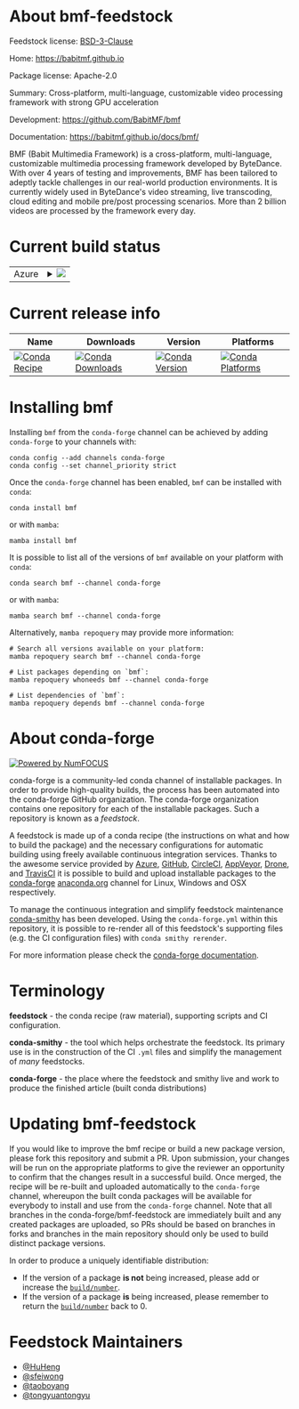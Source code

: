 About bmf-feedstock
===================

Feedstock license: [BSD-3-Clause](https://github.com/conda-forge/bmf-feedstock/blob/main/LICENSE.txt)

Home: https://babitmf.github.io

Package license: Apache-2.0

Summary: Cross-platform, multi-language, customizable video processing framework
with strong GPU acceleration


Development: https://github.com/BabitMF/bmf

Documentation: https://babitmf.github.io/docs/bmf/

BMF (Babit Multimedia Framework) is a cross-platform, multi-language,
customizable multimedia processing framework developed by ByteDance.
With over 4 years of testing and improvements, BMF has been tailored to
adeptly tackle challenges in our real-world production environments.
It is currently widely used in ByteDance's video streaming,
live transcoding, cloud editing and mobile pre/post processing scenarios.
More than 2 billion videos are processed by the framework every day.


Current build status
====================


<table>
    
  <tr>
    <td>Azure</td>
    <td>
      <details>
        <summary>
          <a href="https://dev.azure.com/conda-forge/feedstock-builds/_build/latest?definitionId=21106&branchName=main">
            <img src="https://dev.azure.com/conda-forge/feedstock-builds/_apis/build/status/bmf-feedstock?branchName=main">
          </a>
        </summary>
        <table>
          <thead><tr><th>Variant</th><th>Status</th></tr></thead>
          <tbody><tr>
              <td>linux_64_c_compiler_version11cuda_compiler_version11.8cxx_compiler_version11numpy1.22python3.8.____cpython</td>
              <td>
                <a href="https://dev.azure.com/conda-forge/feedstock-builds/_build/latest?definitionId=21106&branchName=main">
                  <img src="https://dev.azure.com/conda-forge/feedstock-builds/_apis/build/status/bmf-feedstock?branchName=main&jobName=linux&configuration=linux%20linux_64_c_compiler_version11cuda_compiler_version11.8cxx_compiler_version11numpy1.22python3.8.____cpython" alt="variant">
                </a>
              </td>
            </tr><tr>
              <td>linux_64_c_compiler_version11cuda_compiler_version11.8cxx_compiler_version11numpy2.0python3.10.____cpython</td>
              <td>
                <a href="https://dev.azure.com/conda-forge/feedstock-builds/_build/latest?definitionId=21106&branchName=main">
                  <img src="https://dev.azure.com/conda-forge/feedstock-builds/_apis/build/status/bmf-feedstock?branchName=main&jobName=linux&configuration=linux%20linux_64_c_compiler_version11cuda_compiler_version11.8cxx_compiler_version11numpy2.0python3.10.____cpython" alt="variant">
                </a>
              </td>
            </tr><tr>
              <td>linux_64_c_compiler_version11cuda_compiler_version11.8cxx_compiler_version11numpy2.0python3.11.____cpython</td>
              <td>
                <a href="https://dev.azure.com/conda-forge/feedstock-builds/_build/latest?definitionId=21106&branchName=main">
                  <img src="https://dev.azure.com/conda-forge/feedstock-builds/_apis/build/status/bmf-feedstock?branchName=main&jobName=linux&configuration=linux%20linux_64_c_compiler_version11cuda_compiler_version11.8cxx_compiler_version11numpy2.0python3.11.____cpython" alt="variant">
                </a>
              </td>
            </tr><tr>
              <td>linux_64_c_compiler_version11cuda_compiler_version11.8cxx_compiler_version11numpy2.0python3.12.____cpython</td>
              <td>
                <a href="https://dev.azure.com/conda-forge/feedstock-builds/_build/latest?definitionId=21106&branchName=main">
                  <img src="https://dev.azure.com/conda-forge/feedstock-builds/_apis/build/status/bmf-feedstock?branchName=main&jobName=linux&configuration=linux%20linux_64_c_compiler_version11cuda_compiler_version11.8cxx_compiler_version11numpy2.0python3.12.____cpython" alt="variant">
                </a>
              </td>
            </tr><tr>
              <td>linux_64_c_compiler_version11cuda_compiler_version11.8cxx_compiler_version11numpy2.0python3.9.____cpython</td>
              <td>
                <a href="https://dev.azure.com/conda-forge/feedstock-builds/_build/latest?definitionId=21106&branchName=main">
                  <img src="https://dev.azure.com/conda-forge/feedstock-builds/_apis/build/status/bmf-feedstock?branchName=main&jobName=linux&configuration=linux%20linux_64_c_compiler_version11cuda_compiler_version11.8cxx_compiler_version11numpy2.0python3.9.____cpython" alt="variant">
                </a>
              </td>
            </tr><tr>
              <td>linux_64_c_compiler_version12cuda_compiler_version12.0cxx_compiler_version12numpy1.22python3.8.____cpython</td>
              <td>
                <a href="https://dev.azure.com/conda-forge/feedstock-builds/_build/latest?definitionId=21106&branchName=main">
                  <img src="https://dev.azure.com/conda-forge/feedstock-builds/_apis/build/status/bmf-feedstock?branchName=main&jobName=linux&configuration=linux%20linux_64_c_compiler_version12cuda_compiler_version12.0cxx_compiler_version12numpy1.22python3.8.____cpython" alt="variant">
                </a>
              </td>
            </tr><tr>
              <td>linux_64_c_compiler_version12cuda_compiler_version12.0cxx_compiler_version12numpy2.0python3.10.____cpython</td>
              <td>
                <a href="https://dev.azure.com/conda-forge/feedstock-builds/_build/latest?definitionId=21106&branchName=main">
                  <img src="https://dev.azure.com/conda-forge/feedstock-builds/_apis/build/status/bmf-feedstock?branchName=main&jobName=linux&configuration=linux%20linux_64_c_compiler_version12cuda_compiler_version12.0cxx_compiler_version12numpy2.0python3.10.____cpython" alt="variant">
                </a>
              </td>
            </tr><tr>
              <td>linux_64_c_compiler_version12cuda_compiler_version12.0cxx_compiler_version12numpy2.0python3.11.____cpython</td>
              <td>
                <a href="https://dev.azure.com/conda-forge/feedstock-builds/_build/latest?definitionId=21106&branchName=main">
                  <img src="https://dev.azure.com/conda-forge/feedstock-builds/_apis/build/status/bmf-feedstock?branchName=main&jobName=linux&configuration=linux%20linux_64_c_compiler_version12cuda_compiler_version12.0cxx_compiler_version12numpy2.0python3.11.____cpython" alt="variant">
                </a>
              </td>
            </tr><tr>
              <td>linux_64_c_compiler_version12cuda_compiler_version12.0cxx_compiler_version12numpy2.0python3.12.____cpython</td>
              <td>
                <a href="https://dev.azure.com/conda-forge/feedstock-builds/_build/latest?definitionId=21106&branchName=main">
                  <img src="https://dev.azure.com/conda-forge/feedstock-builds/_apis/build/status/bmf-feedstock?branchName=main&jobName=linux&configuration=linux%20linux_64_c_compiler_version12cuda_compiler_version12.0cxx_compiler_version12numpy2.0python3.12.____cpython" alt="variant">
                </a>
              </td>
            </tr><tr>
              <td>linux_64_c_compiler_version12cuda_compiler_version12.0cxx_compiler_version12numpy2.0python3.9.____cpython</td>
              <td>
                <a href="https://dev.azure.com/conda-forge/feedstock-builds/_build/latest?definitionId=21106&branchName=main">
                  <img src="https://dev.azure.com/conda-forge/feedstock-builds/_apis/build/status/bmf-feedstock?branchName=main&jobName=linux&configuration=linux%20linux_64_c_compiler_version12cuda_compiler_version12.0cxx_compiler_version12numpy2.0python3.9.____cpython" alt="variant">
                </a>
              </td>
            </tr><tr>
              <td>linux_64_c_compiler_version12cuda_compiler_versionNonecxx_compiler_version12numpy1.22python3.8.____cpython</td>
              <td>
                <a href="https://dev.azure.com/conda-forge/feedstock-builds/_build/latest?definitionId=21106&branchName=main">
                  <img src="https://dev.azure.com/conda-forge/feedstock-builds/_apis/build/status/bmf-feedstock?branchName=main&jobName=linux&configuration=linux%20linux_64_c_compiler_version12cuda_compiler_versionNonecxx_compiler_version12numpy1.22python3.8.____cpython" alt="variant">
                </a>
              </td>
            </tr><tr>
              <td>linux_64_c_compiler_version12cuda_compiler_versionNonecxx_compiler_version12numpy2.0python3.10.____cpython</td>
              <td>
                <a href="https://dev.azure.com/conda-forge/feedstock-builds/_build/latest?definitionId=21106&branchName=main">
                  <img src="https://dev.azure.com/conda-forge/feedstock-builds/_apis/build/status/bmf-feedstock?branchName=main&jobName=linux&configuration=linux%20linux_64_c_compiler_version12cuda_compiler_versionNonecxx_compiler_version12numpy2.0python3.10.____cpython" alt="variant">
                </a>
              </td>
            </tr><tr>
              <td>linux_64_c_compiler_version12cuda_compiler_versionNonecxx_compiler_version12numpy2.0python3.11.____cpython</td>
              <td>
                <a href="https://dev.azure.com/conda-forge/feedstock-builds/_build/latest?definitionId=21106&branchName=main">
                  <img src="https://dev.azure.com/conda-forge/feedstock-builds/_apis/build/status/bmf-feedstock?branchName=main&jobName=linux&configuration=linux%20linux_64_c_compiler_version12cuda_compiler_versionNonecxx_compiler_version12numpy2.0python3.11.____cpython" alt="variant">
                </a>
              </td>
            </tr><tr>
              <td>linux_64_c_compiler_version12cuda_compiler_versionNonecxx_compiler_version12numpy2.0python3.12.____cpython</td>
              <td>
                <a href="https://dev.azure.com/conda-forge/feedstock-builds/_build/latest?definitionId=21106&branchName=main">
                  <img src="https://dev.azure.com/conda-forge/feedstock-builds/_apis/build/status/bmf-feedstock?branchName=main&jobName=linux&configuration=linux%20linux_64_c_compiler_version12cuda_compiler_versionNonecxx_compiler_version12numpy2.0python3.12.____cpython" alt="variant">
                </a>
              </td>
            </tr><tr>
              <td>linux_64_c_compiler_version12cuda_compiler_versionNonecxx_compiler_version12numpy2.0python3.9.____cpython</td>
              <td>
                <a href="https://dev.azure.com/conda-forge/feedstock-builds/_build/latest?definitionId=21106&branchName=main">
                  <img src="https://dev.azure.com/conda-forge/feedstock-builds/_apis/build/status/bmf-feedstock?branchName=main&jobName=linux&configuration=linux%20linux_64_c_compiler_version12cuda_compiler_versionNonecxx_compiler_version12numpy2.0python3.9.____cpython" alt="variant">
                </a>
              </td>
            </tr><tr>
              <td>linux_aarch64_c_compiler_version12cuda_compiler_version12.0cxx_compiler_version12numpy1.22python3.8.____cpython</td>
              <td>
                <a href="https://dev.azure.com/conda-forge/feedstock-builds/_build/latest?definitionId=21106&branchName=main">
                  <img src="https://dev.azure.com/conda-forge/feedstock-builds/_apis/build/status/bmf-feedstock?branchName=main&jobName=linux&configuration=linux%20linux_aarch64_c_compiler_version12cuda_compiler_version12.0cxx_compiler_version12numpy1.22python3.8.____cpython" alt="variant">
                </a>
              </td>
            </tr><tr>
              <td>linux_aarch64_c_compiler_version12cuda_compiler_version12.0cxx_compiler_version12numpy2.0python3.10.____cpython</td>
              <td>
                <a href="https://dev.azure.com/conda-forge/feedstock-builds/_build/latest?definitionId=21106&branchName=main">
                  <img src="https://dev.azure.com/conda-forge/feedstock-builds/_apis/build/status/bmf-feedstock?branchName=main&jobName=linux&configuration=linux%20linux_aarch64_c_compiler_version12cuda_compiler_version12.0cxx_compiler_version12numpy2.0python3.10.____cpython" alt="variant">
                </a>
              </td>
            </tr><tr>
              <td>linux_aarch64_c_compiler_version12cuda_compiler_version12.0cxx_compiler_version12numpy2.0python3.11.____cpython</td>
              <td>
                <a href="https://dev.azure.com/conda-forge/feedstock-builds/_build/latest?definitionId=21106&branchName=main">
                  <img src="https://dev.azure.com/conda-forge/feedstock-builds/_apis/build/status/bmf-feedstock?branchName=main&jobName=linux&configuration=linux%20linux_aarch64_c_compiler_version12cuda_compiler_version12.0cxx_compiler_version12numpy2.0python3.11.____cpython" alt="variant">
                </a>
              </td>
            </tr><tr>
              <td>linux_aarch64_c_compiler_version12cuda_compiler_version12.0cxx_compiler_version12numpy2.0python3.12.____cpython</td>
              <td>
                <a href="https://dev.azure.com/conda-forge/feedstock-builds/_build/latest?definitionId=21106&branchName=main">
                  <img src="https://dev.azure.com/conda-forge/feedstock-builds/_apis/build/status/bmf-feedstock?branchName=main&jobName=linux&configuration=linux%20linux_aarch64_c_compiler_version12cuda_compiler_version12.0cxx_compiler_version12numpy2.0python3.12.____cpython" alt="variant">
                </a>
              </td>
            </tr><tr>
              <td>linux_aarch64_c_compiler_version12cuda_compiler_version12.0cxx_compiler_version12numpy2.0python3.9.____cpython</td>
              <td>
                <a href="https://dev.azure.com/conda-forge/feedstock-builds/_build/latest?definitionId=21106&branchName=main">
                  <img src="https://dev.azure.com/conda-forge/feedstock-builds/_apis/build/status/bmf-feedstock?branchName=main&jobName=linux&configuration=linux%20linux_aarch64_c_compiler_version12cuda_compiler_version12.0cxx_compiler_version12numpy2.0python3.9.____cpython" alt="variant">
                </a>
              </td>
            </tr><tr>
              <td>linux_aarch64_c_compiler_version12cuda_compiler_versionNonecxx_compiler_version12numpy1.22python3.8.____cpython</td>
              <td>
                <a href="https://dev.azure.com/conda-forge/feedstock-builds/_build/latest?definitionId=21106&branchName=main">
                  <img src="https://dev.azure.com/conda-forge/feedstock-builds/_apis/build/status/bmf-feedstock?branchName=main&jobName=linux&configuration=linux%20linux_aarch64_c_compiler_version12cuda_compiler_versionNonecxx_compiler_version12numpy1.22python3.8.____cpython" alt="variant">
                </a>
              </td>
            </tr><tr>
              <td>linux_aarch64_c_compiler_version12cuda_compiler_versionNonecxx_compiler_version12numpy2.0python3.10.____cpython</td>
              <td>
                <a href="https://dev.azure.com/conda-forge/feedstock-builds/_build/latest?definitionId=21106&branchName=main">
                  <img src="https://dev.azure.com/conda-forge/feedstock-builds/_apis/build/status/bmf-feedstock?branchName=main&jobName=linux&configuration=linux%20linux_aarch64_c_compiler_version12cuda_compiler_versionNonecxx_compiler_version12numpy2.0python3.10.____cpython" alt="variant">
                </a>
              </td>
            </tr><tr>
              <td>linux_aarch64_c_compiler_version12cuda_compiler_versionNonecxx_compiler_version12numpy2.0python3.11.____cpython</td>
              <td>
                <a href="https://dev.azure.com/conda-forge/feedstock-builds/_build/latest?definitionId=21106&branchName=main">
                  <img src="https://dev.azure.com/conda-forge/feedstock-builds/_apis/build/status/bmf-feedstock?branchName=main&jobName=linux&configuration=linux%20linux_aarch64_c_compiler_version12cuda_compiler_versionNonecxx_compiler_version12numpy2.0python3.11.____cpython" alt="variant">
                </a>
              </td>
            </tr><tr>
              <td>linux_aarch64_c_compiler_version12cuda_compiler_versionNonecxx_compiler_version12numpy2.0python3.12.____cpython</td>
              <td>
                <a href="https://dev.azure.com/conda-forge/feedstock-builds/_build/latest?definitionId=21106&branchName=main">
                  <img src="https://dev.azure.com/conda-forge/feedstock-builds/_apis/build/status/bmf-feedstock?branchName=main&jobName=linux&configuration=linux%20linux_aarch64_c_compiler_version12cuda_compiler_versionNonecxx_compiler_version12numpy2.0python3.12.____cpython" alt="variant">
                </a>
              </td>
            </tr><tr>
              <td>linux_aarch64_c_compiler_version12cuda_compiler_versionNonecxx_compiler_version12numpy2.0python3.9.____cpython</td>
              <td>
                <a href="https://dev.azure.com/conda-forge/feedstock-builds/_build/latest?definitionId=21106&branchName=main">
                  <img src="https://dev.azure.com/conda-forge/feedstock-builds/_apis/build/status/bmf-feedstock?branchName=main&jobName=linux&configuration=linux%20linux_aarch64_c_compiler_version12cuda_compiler_versionNonecxx_compiler_version12numpy2.0python3.9.____cpython" alt="variant">
                </a>
              </td>
            </tr><tr>
              <td>linux_ppc64le_c_compiler_version12cuda_compiler_version12.0cxx_compiler_version12numpy1.22python3.8.____cpython</td>
              <td>
                <a href="https://dev.azure.com/conda-forge/feedstock-builds/_build/latest?definitionId=21106&branchName=main">
                  <img src="https://dev.azure.com/conda-forge/feedstock-builds/_apis/build/status/bmf-feedstock?branchName=main&jobName=linux&configuration=linux%20linux_ppc64le_c_compiler_version12cuda_compiler_version12.0cxx_compiler_version12numpy1.22python3.8.____cpython" alt="variant">
                </a>
              </td>
            </tr><tr>
              <td>linux_ppc64le_c_compiler_version12cuda_compiler_version12.0cxx_compiler_version12numpy2.0python3.10.____cpython</td>
              <td>
                <a href="https://dev.azure.com/conda-forge/feedstock-builds/_build/latest?definitionId=21106&branchName=main">
                  <img src="https://dev.azure.com/conda-forge/feedstock-builds/_apis/build/status/bmf-feedstock?branchName=main&jobName=linux&configuration=linux%20linux_ppc64le_c_compiler_version12cuda_compiler_version12.0cxx_compiler_version12numpy2.0python3.10.____cpython" alt="variant">
                </a>
              </td>
            </tr><tr>
              <td>linux_ppc64le_c_compiler_version12cuda_compiler_version12.0cxx_compiler_version12numpy2.0python3.11.____cpython</td>
              <td>
                <a href="https://dev.azure.com/conda-forge/feedstock-builds/_build/latest?definitionId=21106&branchName=main">
                  <img src="https://dev.azure.com/conda-forge/feedstock-builds/_apis/build/status/bmf-feedstock?branchName=main&jobName=linux&configuration=linux%20linux_ppc64le_c_compiler_version12cuda_compiler_version12.0cxx_compiler_version12numpy2.0python3.11.____cpython" alt="variant">
                </a>
              </td>
            </tr><tr>
              <td>linux_ppc64le_c_compiler_version12cuda_compiler_version12.0cxx_compiler_version12numpy2.0python3.12.____cpython</td>
              <td>
                <a href="https://dev.azure.com/conda-forge/feedstock-builds/_build/latest?definitionId=21106&branchName=main">
                  <img src="https://dev.azure.com/conda-forge/feedstock-builds/_apis/build/status/bmf-feedstock?branchName=main&jobName=linux&configuration=linux%20linux_ppc64le_c_compiler_version12cuda_compiler_version12.0cxx_compiler_version12numpy2.0python3.12.____cpython" alt="variant">
                </a>
              </td>
            </tr><tr>
              <td>linux_ppc64le_c_compiler_version12cuda_compiler_version12.0cxx_compiler_version12numpy2.0python3.9.____cpython</td>
              <td>
                <a href="https://dev.azure.com/conda-forge/feedstock-builds/_build/latest?definitionId=21106&branchName=main">
                  <img src="https://dev.azure.com/conda-forge/feedstock-builds/_apis/build/status/bmf-feedstock?branchName=main&jobName=linux&configuration=linux%20linux_ppc64le_c_compiler_version12cuda_compiler_version12.0cxx_compiler_version12numpy2.0python3.9.____cpython" alt="variant">
                </a>
              </td>
            </tr><tr>
              <td>linux_ppc64le_c_compiler_version12cuda_compiler_versionNonecxx_compiler_version12numpy1.22python3.8.____cpython</td>
              <td>
                <a href="https://dev.azure.com/conda-forge/feedstock-builds/_build/latest?definitionId=21106&branchName=main">
                  <img src="https://dev.azure.com/conda-forge/feedstock-builds/_apis/build/status/bmf-feedstock?branchName=main&jobName=linux&configuration=linux%20linux_ppc64le_c_compiler_version12cuda_compiler_versionNonecxx_compiler_version12numpy1.22python3.8.____cpython" alt="variant">
                </a>
              </td>
            </tr><tr>
              <td>linux_ppc64le_c_compiler_version12cuda_compiler_versionNonecxx_compiler_version12numpy2.0python3.10.____cpython</td>
              <td>
                <a href="https://dev.azure.com/conda-forge/feedstock-builds/_build/latest?definitionId=21106&branchName=main">
                  <img src="https://dev.azure.com/conda-forge/feedstock-builds/_apis/build/status/bmf-feedstock?branchName=main&jobName=linux&configuration=linux%20linux_ppc64le_c_compiler_version12cuda_compiler_versionNonecxx_compiler_version12numpy2.0python3.10.____cpython" alt="variant">
                </a>
              </td>
            </tr><tr>
              <td>linux_ppc64le_c_compiler_version12cuda_compiler_versionNonecxx_compiler_version12numpy2.0python3.11.____cpython</td>
              <td>
                <a href="https://dev.azure.com/conda-forge/feedstock-builds/_build/latest?definitionId=21106&branchName=main">
                  <img src="https://dev.azure.com/conda-forge/feedstock-builds/_apis/build/status/bmf-feedstock?branchName=main&jobName=linux&configuration=linux%20linux_ppc64le_c_compiler_version12cuda_compiler_versionNonecxx_compiler_version12numpy2.0python3.11.____cpython" alt="variant">
                </a>
              </td>
            </tr><tr>
              <td>linux_ppc64le_c_compiler_version12cuda_compiler_versionNonecxx_compiler_version12numpy2.0python3.12.____cpython</td>
              <td>
                <a href="https://dev.azure.com/conda-forge/feedstock-builds/_build/latest?definitionId=21106&branchName=main">
                  <img src="https://dev.azure.com/conda-forge/feedstock-builds/_apis/build/status/bmf-feedstock?branchName=main&jobName=linux&configuration=linux%20linux_ppc64le_c_compiler_version12cuda_compiler_versionNonecxx_compiler_version12numpy2.0python3.12.____cpython" alt="variant">
                </a>
              </td>
            </tr><tr>
              <td>linux_ppc64le_c_compiler_version12cuda_compiler_versionNonecxx_compiler_version12numpy2.0python3.9.____cpython</td>
              <td>
                <a href="https://dev.azure.com/conda-forge/feedstock-builds/_build/latest?definitionId=21106&branchName=main">
                  <img src="https://dev.azure.com/conda-forge/feedstock-builds/_apis/build/status/bmf-feedstock?branchName=main&jobName=linux&configuration=linux%20linux_ppc64le_c_compiler_version12cuda_compiler_versionNonecxx_compiler_version12numpy2.0python3.9.____cpython" alt="variant">
                </a>
              </td>
            </tr><tr>
              <td>osx_64_numpy1.22python3.8.____cpython</td>
              <td>
                <a href="https://dev.azure.com/conda-forge/feedstock-builds/_build/latest?definitionId=21106&branchName=main">
                  <img src="https://dev.azure.com/conda-forge/feedstock-builds/_apis/build/status/bmf-feedstock?branchName=main&jobName=osx&configuration=osx%20osx_64_numpy1.22python3.8.____cpython" alt="variant">
                </a>
              </td>
            </tr><tr>
              <td>osx_64_numpy2.0python3.10.____cpython</td>
              <td>
                <a href="https://dev.azure.com/conda-forge/feedstock-builds/_build/latest?definitionId=21106&branchName=main">
                  <img src="https://dev.azure.com/conda-forge/feedstock-builds/_apis/build/status/bmf-feedstock?branchName=main&jobName=osx&configuration=osx%20osx_64_numpy2.0python3.10.____cpython" alt="variant">
                </a>
              </td>
            </tr><tr>
              <td>osx_64_numpy2.0python3.11.____cpython</td>
              <td>
                <a href="https://dev.azure.com/conda-forge/feedstock-builds/_build/latest?definitionId=21106&branchName=main">
                  <img src="https://dev.azure.com/conda-forge/feedstock-builds/_apis/build/status/bmf-feedstock?branchName=main&jobName=osx&configuration=osx%20osx_64_numpy2.0python3.11.____cpython" alt="variant">
                </a>
              </td>
            </tr><tr>
              <td>osx_64_numpy2.0python3.12.____cpython</td>
              <td>
                <a href="https://dev.azure.com/conda-forge/feedstock-builds/_build/latest?definitionId=21106&branchName=main">
                  <img src="https://dev.azure.com/conda-forge/feedstock-builds/_apis/build/status/bmf-feedstock?branchName=main&jobName=osx&configuration=osx%20osx_64_numpy2.0python3.12.____cpython" alt="variant">
                </a>
              </td>
            </tr><tr>
              <td>osx_64_numpy2.0python3.9.____cpython</td>
              <td>
                <a href="https://dev.azure.com/conda-forge/feedstock-builds/_build/latest?definitionId=21106&branchName=main">
                  <img src="https://dev.azure.com/conda-forge/feedstock-builds/_apis/build/status/bmf-feedstock?branchName=main&jobName=osx&configuration=osx%20osx_64_numpy2.0python3.9.____cpython" alt="variant">
                </a>
              </td>
            </tr><tr>
              <td>osx_arm64_numpy1.22python3.8.____cpython</td>
              <td>
                <a href="https://dev.azure.com/conda-forge/feedstock-builds/_build/latest?definitionId=21106&branchName=main">
                  <img src="https://dev.azure.com/conda-forge/feedstock-builds/_apis/build/status/bmf-feedstock?branchName=main&jobName=osx&configuration=osx%20osx_arm64_numpy1.22python3.8.____cpython" alt="variant">
                </a>
              </td>
            </tr><tr>
              <td>osx_arm64_numpy2.0python3.10.____cpython</td>
              <td>
                <a href="https://dev.azure.com/conda-forge/feedstock-builds/_build/latest?definitionId=21106&branchName=main">
                  <img src="https://dev.azure.com/conda-forge/feedstock-builds/_apis/build/status/bmf-feedstock?branchName=main&jobName=osx&configuration=osx%20osx_arm64_numpy2.0python3.10.____cpython" alt="variant">
                </a>
              </td>
            </tr><tr>
              <td>osx_arm64_numpy2.0python3.11.____cpython</td>
              <td>
                <a href="https://dev.azure.com/conda-forge/feedstock-builds/_build/latest?definitionId=21106&branchName=main">
                  <img src="https://dev.azure.com/conda-forge/feedstock-builds/_apis/build/status/bmf-feedstock?branchName=main&jobName=osx&configuration=osx%20osx_arm64_numpy2.0python3.11.____cpython" alt="variant">
                </a>
              </td>
            </tr><tr>
              <td>osx_arm64_numpy2.0python3.12.____cpython</td>
              <td>
                <a href="https://dev.azure.com/conda-forge/feedstock-builds/_build/latest?definitionId=21106&branchName=main">
                  <img src="https://dev.azure.com/conda-forge/feedstock-builds/_apis/build/status/bmf-feedstock?branchName=main&jobName=osx&configuration=osx%20osx_arm64_numpy2.0python3.12.____cpython" alt="variant">
                </a>
              </td>
            </tr><tr>
              <td>osx_arm64_numpy2.0python3.9.____cpython</td>
              <td>
                <a href="https://dev.azure.com/conda-forge/feedstock-builds/_build/latest?definitionId=21106&branchName=main">
                  <img src="https://dev.azure.com/conda-forge/feedstock-builds/_apis/build/status/bmf-feedstock?branchName=main&jobName=osx&configuration=osx%20osx_arm64_numpy2.0python3.9.____cpython" alt="variant">
                </a>
              </td>
            </tr><tr>
              <td>win_64_cuda_compilerNonecuda_compiler_versionNonenumpy1.22python3.8.____cpython</td>
              <td>
                <a href="https://dev.azure.com/conda-forge/feedstock-builds/_build/latest?definitionId=21106&branchName=main">
                  <img src="https://dev.azure.com/conda-forge/feedstock-builds/_apis/build/status/bmf-feedstock?branchName=main&jobName=win&configuration=win%20win_64_cuda_compilerNonecuda_compiler_versionNonenumpy1.22python3.8.____cpython" alt="variant">
                </a>
              </td>
            </tr><tr>
              <td>win_64_cuda_compilerNonecuda_compiler_versionNonenumpy2.0python3.10.____cpython</td>
              <td>
                <a href="https://dev.azure.com/conda-forge/feedstock-builds/_build/latest?definitionId=21106&branchName=main">
                  <img src="https://dev.azure.com/conda-forge/feedstock-builds/_apis/build/status/bmf-feedstock?branchName=main&jobName=win&configuration=win%20win_64_cuda_compilerNonecuda_compiler_versionNonenumpy2.0python3.10.____cpython" alt="variant">
                </a>
              </td>
            </tr><tr>
              <td>win_64_cuda_compilerNonecuda_compiler_versionNonenumpy2.0python3.11.____cpython</td>
              <td>
                <a href="https://dev.azure.com/conda-forge/feedstock-builds/_build/latest?definitionId=21106&branchName=main">
                  <img src="https://dev.azure.com/conda-forge/feedstock-builds/_apis/build/status/bmf-feedstock?branchName=main&jobName=win&configuration=win%20win_64_cuda_compilerNonecuda_compiler_versionNonenumpy2.0python3.11.____cpython" alt="variant">
                </a>
              </td>
            </tr><tr>
              <td>win_64_cuda_compilerNonecuda_compiler_versionNonenumpy2.0python3.12.____cpython</td>
              <td>
                <a href="https://dev.azure.com/conda-forge/feedstock-builds/_build/latest?definitionId=21106&branchName=main">
                  <img src="https://dev.azure.com/conda-forge/feedstock-builds/_apis/build/status/bmf-feedstock?branchName=main&jobName=win&configuration=win%20win_64_cuda_compilerNonecuda_compiler_versionNonenumpy2.0python3.12.____cpython" alt="variant">
                </a>
              </td>
            </tr><tr>
              <td>win_64_cuda_compilerNonecuda_compiler_versionNonenumpy2.0python3.9.____cpython</td>
              <td>
                <a href="https://dev.azure.com/conda-forge/feedstock-builds/_build/latest?definitionId=21106&branchName=main">
                  <img src="https://dev.azure.com/conda-forge/feedstock-builds/_apis/build/status/bmf-feedstock?branchName=main&jobName=win&configuration=win%20win_64_cuda_compilerNonecuda_compiler_versionNonenumpy2.0python3.9.____cpython" alt="variant">
                </a>
              </td>
            </tr><tr>
              <td>win_64_cuda_compilercuda-nvcccuda_compiler_version12.0numpy1.22python3.8.____cpython</td>
              <td>
                <a href="https://dev.azure.com/conda-forge/feedstock-builds/_build/latest?definitionId=21106&branchName=main">
                  <img src="https://dev.azure.com/conda-forge/feedstock-builds/_apis/build/status/bmf-feedstock?branchName=main&jobName=win&configuration=win%20win_64_cuda_compilercuda-nvcccuda_compiler_version12.0numpy1.22python3.8.____cpython" alt="variant">
                </a>
              </td>
            </tr><tr>
              <td>win_64_cuda_compilercuda-nvcccuda_compiler_version12.0numpy2.0python3.10.____cpython</td>
              <td>
                <a href="https://dev.azure.com/conda-forge/feedstock-builds/_build/latest?definitionId=21106&branchName=main">
                  <img src="https://dev.azure.com/conda-forge/feedstock-builds/_apis/build/status/bmf-feedstock?branchName=main&jobName=win&configuration=win%20win_64_cuda_compilercuda-nvcccuda_compiler_version12.0numpy2.0python3.10.____cpython" alt="variant">
                </a>
              </td>
            </tr><tr>
              <td>win_64_cuda_compilercuda-nvcccuda_compiler_version12.0numpy2.0python3.11.____cpython</td>
              <td>
                <a href="https://dev.azure.com/conda-forge/feedstock-builds/_build/latest?definitionId=21106&branchName=main">
                  <img src="https://dev.azure.com/conda-forge/feedstock-builds/_apis/build/status/bmf-feedstock?branchName=main&jobName=win&configuration=win%20win_64_cuda_compilercuda-nvcccuda_compiler_version12.0numpy2.0python3.11.____cpython" alt="variant">
                </a>
              </td>
            </tr><tr>
              <td>win_64_cuda_compilercuda-nvcccuda_compiler_version12.0numpy2.0python3.12.____cpython</td>
              <td>
                <a href="https://dev.azure.com/conda-forge/feedstock-builds/_build/latest?definitionId=21106&branchName=main">
                  <img src="https://dev.azure.com/conda-forge/feedstock-builds/_apis/build/status/bmf-feedstock?branchName=main&jobName=win&configuration=win%20win_64_cuda_compilercuda-nvcccuda_compiler_version12.0numpy2.0python3.12.____cpython" alt="variant">
                </a>
              </td>
            </tr><tr>
              <td>win_64_cuda_compilercuda-nvcccuda_compiler_version12.0numpy2.0python3.9.____cpython</td>
              <td>
                <a href="https://dev.azure.com/conda-forge/feedstock-builds/_build/latest?definitionId=21106&branchName=main">
                  <img src="https://dev.azure.com/conda-forge/feedstock-builds/_apis/build/status/bmf-feedstock?branchName=main&jobName=win&configuration=win%20win_64_cuda_compilercuda-nvcccuda_compiler_version12.0numpy2.0python3.9.____cpython" alt="variant">
                </a>
              </td>
            </tr><tr>
              <td>win_64_cuda_compilernvcccuda_compiler_version11.8numpy1.22python3.8.____cpython</td>
              <td>
                <a href="https://dev.azure.com/conda-forge/feedstock-builds/_build/latest?definitionId=21106&branchName=main">
                  <img src="https://dev.azure.com/conda-forge/feedstock-builds/_apis/build/status/bmf-feedstock?branchName=main&jobName=win&configuration=win%20win_64_cuda_compilernvcccuda_compiler_version11.8numpy1.22python3.8.____cpython" alt="variant">
                </a>
              </td>
            </tr><tr>
              <td>win_64_cuda_compilernvcccuda_compiler_version11.8numpy2.0python3.10.____cpython</td>
              <td>
                <a href="https://dev.azure.com/conda-forge/feedstock-builds/_build/latest?definitionId=21106&branchName=main">
                  <img src="https://dev.azure.com/conda-forge/feedstock-builds/_apis/build/status/bmf-feedstock?branchName=main&jobName=win&configuration=win%20win_64_cuda_compilernvcccuda_compiler_version11.8numpy2.0python3.10.____cpython" alt="variant">
                </a>
              </td>
            </tr><tr>
              <td>win_64_cuda_compilernvcccuda_compiler_version11.8numpy2.0python3.11.____cpython</td>
              <td>
                <a href="https://dev.azure.com/conda-forge/feedstock-builds/_build/latest?definitionId=21106&branchName=main">
                  <img src="https://dev.azure.com/conda-forge/feedstock-builds/_apis/build/status/bmf-feedstock?branchName=main&jobName=win&configuration=win%20win_64_cuda_compilernvcccuda_compiler_version11.8numpy2.0python3.11.____cpython" alt="variant">
                </a>
              </td>
            </tr><tr>
              <td>win_64_cuda_compilernvcccuda_compiler_version11.8numpy2.0python3.12.____cpython</td>
              <td>
                <a href="https://dev.azure.com/conda-forge/feedstock-builds/_build/latest?definitionId=21106&branchName=main">
                  <img src="https://dev.azure.com/conda-forge/feedstock-builds/_apis/build/status/bmf-feedstock?branchName=main&jobName=win&configuration=win%20win_64_cuda_compilernvcccuda_compiler_version11.8numpy2.0python3.12.____cpython" alt="variant">
                </a>
              </td>
            </tr><tr>
              <td>win_64_cuda_compilernvcccuda_compiler_version11.8numpy2.0python3.9.____cpython</td>
              <td>
                <a href="https://dev.azure.com/conda-forge/feedstock-builds/_build/latest?definitionId=21106&branchName=main">
                  <img src="https://dev.azure.com/conda-forge/feedstock-builds/_apis/build/status/bmf-feedstock?branchName=main&jobName=win&configuration=win%20win_64_cuda_compilernvcccuda_compiler_version11.8numpy2.0python3.9.____cpython" alt="variant">
                </a>
              </td>
            </tr>
          </tbody>
        </table>
      </details>
    </td>
  </tr>
</table>

Current release info
====================

| Name | Downloads | Version | Platforms |
| --- | --- | --- | --- |
| [![Conda Recipe](https://img.shields.io/badge/recipe-bmf-green.svg)](https://anaconda.org/conda-forge/bmf) | [![Conda Downloads](https://img.shields.io/conda/dn/conda-forge/bmf.svg)](https://anaconda.org/conda-forge/bmf) | [![Conda Version](https://img.shields.io/conda/vn/conda-forge/bmf.svg)](https://anaconda.org/conda-forge/bmf) | [![Conda Platforms](https://img.shields.io/conda/pn/conda-forge/bmf.svg)](https://anaconda.org/conda-forge/bmf) |

Installing bmf
==============

Installing `bmf` from the `conda-forge` channel can be achieved by adding `conda-forge` to your channels with:

```
conda config --add channels conda-forge
conda config --set channel_priority strict
```

Once the `conda-forge` channel has been enabled, `bmf` can be installed with `conda`:

```
conda install bmf
```

or with `mamba`:

```
mamba install bmf
```

It is possible to list all of the versions of `bmf` available on your platform with `conda`:

```
conda search bmf --channel conda-forge
```

or with `mamba`:

```
mamba search bmf --channel conda-forge
```

Alternatively, `mamba repoquery` may provide more information:

```
# Search all versions available on your platform:
mamba repoquery search bmf --channel conda-forge

# List packages depending on `bmf`:
mamba repoquery whoneeds bmf --channel conda-forge

# List dependencies of `bmf`:
mamba repoquery depends bmf --channel conda-forge
```


About conda-forge
=================

[![Powered by
NumFOCUS](https://img.shields.io/badge/powered%20by-NumFOCUS-orange.svg?style=flat&colorA=E1523D&colorB=007D8A)](https://numfocus.org)

conda-forge is a community-led conda channel of installable packages.
In order to provide high-quality builds, the process has been automated into the
conda-forge GitHub organization. The conda-forge organization contains one repository
for each of the installable packages. Such a repository is known as a *feedstock*.

A feedstock is made up of a conda recipe (the instructions on what and how to build
the package) and the necessary configurations for automatic building using freely
available continuous integration services. Thanks to the awesome service provided by
[Azure](https://azure.microsoft.com/en-us/services/devops/), [GitHub](https://github.com/),
[CircleCI](https://circleci.com/), [AppVeyor](https://www.appveyor.com/),
[Drone](https://cloud.drone.io/welcome), and [TravisCI](https://travis-ci.com/)
it is possible to build and upload installable packages to the
[conda-forge](https://anaconda.org/conda-forge) [anaconda.org](https://anaconda.org/)
channel for Linux, Windows and OSX respectively.

To manage the continuous integration and simplify feedstock maintenance
[conda-smithy](https://github.com/conda-forge/conda-smithy) has been developed.
Using the ``conda-forge.yml`` within this repository, it is possible to re-render all of
this feedstock's supporting files (e.g. the CI configuration files) with ``conda smithy rerender``.

For more information please check the [conda-forge documentation](https://conda-forge.org/docs/).

Terminology
===========

**feedstock** - the conda recipe (raw material), supporting scripts and CI configuration.

**conda-smithy** - the tool which helps orchestrate the feedstock.
                   Its primary use is in the construction of the CI ``.yml`` files
                   and simplify the management of *many* feedstocks.

**conda-forge** - the place where the feedstock and smithy live and work to
                  produce the finished article (built conda distributions)


Updating bmf-feedstock
======================

If you would like to improve the bmf recipe or build a new
package version, please fork this repository and submit a PR. Upon submission,
your changes will be run on the appropriate platforms to give the reviewer an
opportunity to confirm that the changes result in a successful build. Once
merged, the recipe will be re-built and uploaded automatically to the
`conda-forge` channel, whereupon the built conda packages will be available for
everybody to install and use from the `conda-forge` channel.
Note that all branches in the conda-forge/bmf-feedstock are
immediately built and any created packages are uploaded, so PRs should be based
on branches in forks and branches in the main repository should only be used to
build distinct package versions.

In order to produce a uniquely identifiable distribution:
 * If the version of a package **is not** being increased, please add or increase
   the [``build/number``](https://docs.conda.io/projects/conda-build/en/latest/resources/define-metadata.html#build-number-and-string).
 * If the version of a package **is** being increased, please remember to return
   the [``build/number``](https://docs.conda.io/projects/conda-build/en/latest/resources/define-metadata.html#build-number-and-string)
   back to 0.

Feedstock Maintainers
=====================

* [@HuHeng](https://github.com/HuHeng/)
* [@sfeiwong](https://github.com/sfeiwong/)
* [@taoboyang](https://github.com/taoboyang/)
* [@tongyuantongyu](https://github.com/tongyuantongyu/)

